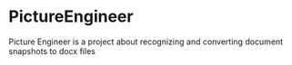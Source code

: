 # PictureEngineer
Picture Engineer is a project about recognizing and converting document snapshots to docx files
